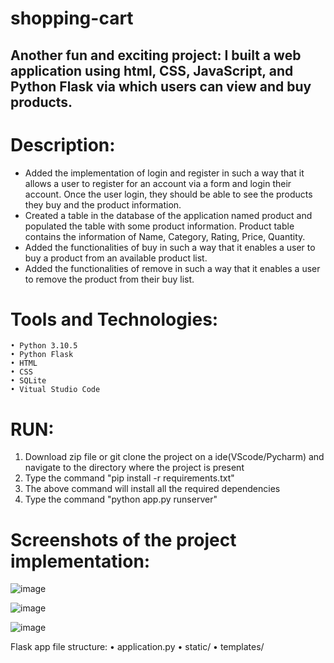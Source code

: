# shopping-cart

## Another fun and exciting project: I built a web application using html, CSS, JavaScript, and Python Flask via which users can view and buy products.

# Description:
- Added the implementation of login and register in such a way that it allows a user to register for an account via a form and login their account. Once the user login, they should be able to see the products they buy and the product information.
- Created a table in the database of the application named product and populated the table with some product information. Product table contains the information of Name, Category, Rating, Price, Quantity.
- Added the functionalities of buy in such a way that it enables a user to buy a product from an available product list.
- Added the functionalities of remove in such a way that it enables a user to remove the product from their buy list.

# Tools and Technologies:
	• Python 3.10.5
	• Python Flask
	• HTML
	• CSS
	• SQLite
	• Vitual Studio Code

# RUN:

1. Download zip file or git clone the project on a ide(VScode/Pycharm) and navigate to the directory where the project is present
2. Type the command "pip install -r requirements.txt" 
3. The above command will install all the required dependencies
4. Type the command "python app.py runserver"

# Screenshots of the project implementation:

![image](https://user-images.githubusercontent.com/96188342/150786050-14e19d3f-e635-4a18-bf60-4b6592424241.png)


![image](https://user-images.githubusercontent.com/96188342/150786090-74c9b2c3-896c-4b9a-bc2d-b1699c5f3980.png)


![image](https://user-images.githubusercontent.com/96188342/150786192-3f7edae7-d1fe-4f99-b237-0a6622fa0c9a.png)


Flask app file structure:
	• application.py
	• static/
	• templates/
